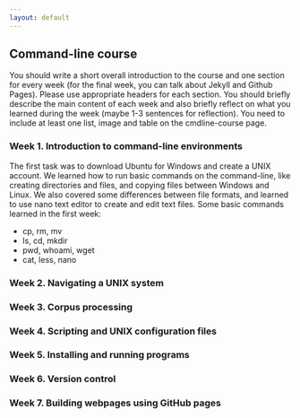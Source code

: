 ```yaml
---
layout: default
---
```


## Command-line course
You should write a short overall introduction to the course and
one section for every week (for the final week, you can talk about 
Jekyll and Github Pages). Please use appropriate headers for each 
section. You should briefly describe the main content of each week 
and also briefly reflect on what you learned during the week 
(maybe 1-3 sentences for reflection). You need to include at least one 
list, image and table on the cmdline-course page. 

### Week 1. Introduction to command-line environments
The first task was to download Ubuntu for Windows and create a UNIX account. We learned how to run basic commands on the command-line, like creating directories and files, and copying files between Windows and Linux. 
We also covered some differences between file formats, and learned to use nano text editor to create and edit text files. 
Some basic commands learned in the first week:
* cp, rm, mv 
* ls, cd, mkdir
* pwd, whoami, wget
* cat, less, nano



### Week 2. Navigating a UNIX system

### Week 3. Corpus processing

### Week 4. Scripting and UNIX configuration files

### Week 5. Installing and running programs

### Week 6. Version control

### Week 7. Building webpages using GitHub pages

